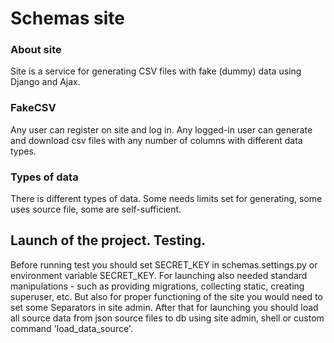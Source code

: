 # Schemas site

### About site
Site is a service for generating CSV files with fake (dummy) data using Django and Ajax.

### FakeCSV
Any user can register on site and log in. Any logged-in user can generate and download csv files with any number of columns with different data types.

### Types of data
There is different types of data. Some needs limits set for generating, some uses source file, some are self-sufficient.

## Launch of the project. Testing.
Before running test you should set SECRET_KEY in schemas.settings.py or environment variable SECRET_KEY.
For launching also needed standard manipulations - such as providing migrations, collecting static, creating superuser, etc.
But also for proper functioning of the site you would need to set some Separators in site admin.
After that for launching you should load all source data from json source files to db using site admin, shell or
custom command 'load_data_source'.
